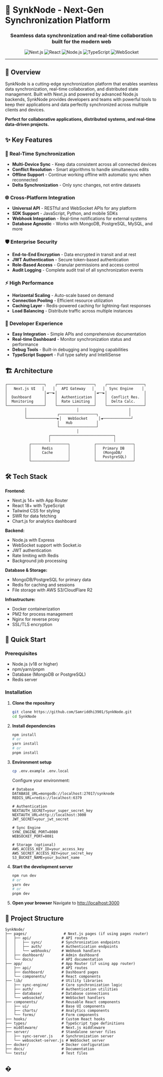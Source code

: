 # 🔄 SynkNode - Next-Gen Synchronization Platform

<div align="center">
  <h3>Seamless data synchronization and real-time collaboration built for the modern web</h3>
  
  ![Next.js](https://img.shields.io/badge/Next.js-000000?style=for-the-badge&logo=next.js&logoColor=white)
  ![React](https://img.shields.io/badge/React-20232A?style=for-the-badge&logo=react&logoColor=61DAFB)
  ![Node.js](https://img.shields.io/badge/Node.js-43853D?style=for-the-badge&logo=node.js&logoColor=white)
  ![TypeScript](https://img.shields.io/badge/TypeScript-007ACC?style=for-the-badge&logo=typescript&logoColor=white)
  ![WebSocket](https://img.shields.io/badge/WebSocket-4A90E2?style=for-the-badge&logo=socket.io&logoColor=white)
</div>

---

## 🚀 Overview

SynkNode is a cutting-edge synchronization platform that enables seamless data synchronization, real-time collaboration, and distributed state management. Built with Next.js and powered by advanced Node.js backends, SynkNode provides developers and teams with powerful tools to keep their applications and data perfectly synchronized across multiple clients and devices.

**Perfect for collaborative applications, distributed systems, and real-time data-driven projects.**

## ✨ Key Features

### 🔄 **Real-Time Synchronization**
- **Multi-Device Sync** - Keep data consistent across all connected devices
- **Conflict Resolution** - Smart algorithms to handle simultaneous edits
- **Offline Support** - Continue working offline with automatic sync when reconnected
- **Delta Synchronization** - Only sync changes, not entire datasets

### 🌐 **Cross-Platform Integration**
- **Universal API** - RESTful and WebSocket APIs for any platform
- **SDK Support** - JavaScript, Python, and mobile SDKs
- **Webhook Integration** - Real-time notifications for external systems
- **Database Agnostic** - Works with MongoDB, PostgreSQL, MySQL, and more

### 🛡️ **Enterprise Security**
- **End-to-End Encryption** - Data encrypted in transit and at rest
- **JWT Authentication** - Secure token-based authentication
- **Role-Based Access** - Granular permissions and access control
- **Audit Logging** - Complete audit trail of all synchronization events

### ⚡ **High Performance**
- **Horizontal Scaling** - Auto-scale based on demand
- **Connection Pooling** - Efficient resource utilization
- **Caching Layer** - Redis-powered caching for lightning-fast responses
- **Load Balancing** - Distribute traffic across multiple instances

### 🎯 **Developer Experience**
- **Easy Integration** - Simple APIs and comprehensive documentation
- **Real-time Dashboard** - Monitor synchronization status and performance
- **Debug Tools** - Built-in debugging and logging capabilities
- **TypeScript Support** - Full type safety and IntelliSense

## 🏗️ Architecture

```
┌─────────────────┐    ┌─────────────────┐    ┌─────────────────┐
│   Next.js UI   │    │   API Gateway   │    │  Sync Engine    │
│                 │◄──►│                 │◄──►│                 │
│  Dashboard      │    │  Authentication │    │  Conflict Res.  │
│  Monitoring     │    │  Rate Limiting  │    │  Delta Calc.    │
└─────────────────┘    └─────────────────┘    └─────────────────┘
         │                       │                       │
         │              ┌─────────────────┐              │
         └──────────────►│   WebSocket     │◄─────────────┘
                        │   Hub           │
                        └─────────────────┘
                                 │
                    ┌─────────────────────────────┐
                    │                             │
           ┌─────────────────┐           ┌─────────────────┐
           │     Redis       │           │   Primary DB    │
           │     Cache       │           │   (MongoDB/     │
           │                 │           │   PostgreSQL)   │
           └─────────────────┘           └─────────────────┘
```

## 🛠️ Tech Stack

**Frontend:**
- Next.js 14+ with App Router
- React 18+ with TypeScript
- Tailwind CSS for styling
- SWR for data fetching
- Chart.js for analytics dashboard

**Backend:**
- Node.js with Express
- WebSocket support with Socket.io
- JWT authentication
- Rate limiting with Redis
- Background job processing

**Database & Storage:**
- MongoDB/PostgreSQL for primary data
- Redis for caching and sessions
- File storage with AWS S3/CloudFlare R2

**Infrastructure:**
- Docker containerization
- PM2 for process management
- Nginx for reverse proxy
- SSL/TLS encryption

## 🚀 Quick Start

### Prerequisites

- Node.js (v18 or higher)
- npm/yarn/pnpm
- Database (MongoDB or PostgreSQL)
- Redis server

### Installation

1. **Clone the repository**
   ```bash
   git clone https://github.com/Samriddhi3901/SynkNode.git
   cd SynkNode
   ```

2. **Install dependencies**
   ```bash
   npm install
   # or
   yarn install
   # or
   pnpm install
   ```

3. **Environment setup**
   ```bash
   cp .env.example .env.local
   ```
   
   Configure your environment:
   ```env
   # Database
   DATABASE_URL=mongodb://localhost:27017/synknode
   REDIS_URL=redis://localhost:6379
   
   # Authentication
   NEXTAUTH_SECRET=your_super_secret_key
   NEXTAUTH_URL=http://localhost:3000
   JWT_SECRET=your_jwt_secret
   
   # Sync Engine
   SYNC_ENGINE_PORT=8080
   WEBSOCKET_PORT=8081
   
   # Storage (optional)
   AWS_ACCESS_KEY_ID=your_access_key
   AWS_SECRET_ACCESS_KEY=your_secret_key
   S3_BUCKET_NAME=your_bucket_name
   ```

4. **Start the development server**
   ```bash
   npm run dev
   # or
   yarn dev
   # or
   pnpm dev
   ```

5. **Open your browser**
   Navigate to [http://localhost:3000](http://localhost:3000)

## 📁 Project Structure

```
SynkNode/
├── pages/                 # Next.js pages (if using pages router)
│   ├── api/              # API routes
│   │   ├── sync/         # Synchronization endpoints
│   │   ├── auth/         # Authentication endpoints
│   │   └── webhooks/     # Webhook handlers
│   ├── dashboard/        # Admin dashboard
│   └── docs/             # API documentation
├── app/                  # App Router (if using app router)
│   ├── api/              # API routes
│   ├── dashboard/        # Dashboard pages
│   └── components/       # React components
├── lib/                  # Utility libraries
│   ├── sync-engine/      # Core synchronization logic
│   ├── auth/             # Authentication utilities
│   ├── database/         # Database connections
│   └── websocket/        # WebSocket handlers
├── components/           # Reusable React components
│   ├── ui/               # Base UI components
│   ├── charts/           # Analytics components
│   └── forms/            # Form components
├── hooks/                # Custom React hooks
├── types/                # TypeScript type definitions
├── middleware/           # Next.js middleware
├── server/               # Standalone server files
│   ├── sync-server.js    # Synchronization server
│   └── websocket-server.js # WebSocket server
├── docker/               # Docker configuration
├── docs/                 # Documentation
└── tests/                # Test files
```

## �
